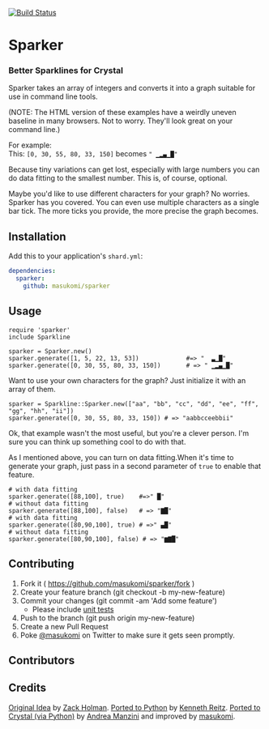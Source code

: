 [![Build Status](https://travis-ci.org/masukomi/sparker.svg?branch=master)](https://travis-ci.org/masukomi/sparker)


# Sparker
### Better Sparklines for Crystal

Sparker takes an array of integers and converts it into a graph
suitable for use in command line tools.


(NOTE: The HTML version of these examples have a weirdly uneven baseline 
in many browsers. Not to worry. They'll look great on your command line.)

For example:  
This: `[0, 30, 55, 80, 33, 150]` becomes `" ▁▂▄▁█"`

Because tiny variations can get lost, especially with large numbers you can do 
data fitting to the smallest number. This is, of course, optional.

Maybe you'd like to use different characters for your graph? No worries. Sparker
has you covered. You can even use multiple characters as a single bar tick. The
more ticks you provide, the more precise the graph becomes.

## Installation
Add this to your application's `shard.yml`:

```yaml
dependencies:
  sparker:
    github: masukomi/sparker
```

## Usage

```crystal
require 'sparker'
include Sparkline

sparker = Sparker.new() 
sparker.generate([1, 5, 22, 13, 53])             #=> "  ▃▁█"
sparker.generate([0, 30, 55, 80, 33, 150])       # => " ▁▂▄▁█"
```

Want to use your own characters for the graph? Just initialize it with 
an array of them.

```crystal
sparker = Sparkline::Sparker.new(["aa", "bb", "cc", "dd", "ee", "ff", "gg", "hh", "ii"]) 
sparker.generate([0, 30, 55, 80, 33, 150]) # => "aabbcceebbii"
```

Ok, that example wasn't the most useful, but you're a clever person. I'm sure
you can think up something cool to do with that.

As I mentioned above, you can turn on data fitting.When it's time to generate
your graph, just pass in a second parameter of `true` to enable that feature.

```crystal
# with data fitting
sparker.generate([88,100], true)    #=>" █"
# without data fitting
sparker.generate([88,100], false)   # => "▇█"
# with data fitting
sparker.generate([80,90,100], true) # =>" ▄█"
# without data fitting
sparker.generate([80,90,100], false) # => "▆▇█"
```

## Contributing

1. Fork it ( https://github.com/masukomi/sparker/fork )
2. Create your feature branch (git checkout -b my-new-feature)
3. Commit your changes (git commit -am 'Add some feature')
    * Please include [unit tests]((https://crystal-lang.org/api/Spec.html)) 
4. Push to the branch (git push origin my-new-feature)
5. Create a new Pull Request
6. Poke [@masukomi](https://twitter.com/masukomi) on Twitter to make sure 
   it gets seen promptly.

## Contributors

## Credits

[Original Idea](https://github.com/holman/spark) by 
[Zack Holman](https://twitter.com/holman). [Ported to Python](https://github.com/kennethreitz/spark.py) by [Kenneth Reitz](https://www.kennethreitz.org/). 
[Ported to Crystal (via Python)](https://github.com/ilmanzo) by [Andrea
Manzini](http://ilmanzo.github.io/) and improved by
[masukomi](https://masukomi.org).


